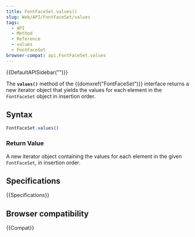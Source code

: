 ```yaml
---
title: FontFaceSet.values()
slug: Web/API/FontFaceSet/values
tags:
  - API
  - Method
  - Reference
  - values
  - FontFaceSet
browser-compat: api.FontFaceSet.values
---
```

{{DefaultAPISidebar("")}}

The **`values()`** method of the {{domxref("FontFaceSet")}} interface returns a new iterator object that yields the values for each element in the `FontFaceSet` object in insertion order.

## Syntax

```js
FontFaceSet.values()
```

### Return Value

A new iterator object containing the values for each element in the given `FontFaceSet`, in insertion order.

## Specifications

{{Specifications}}

## Browser compatibility

{{Compat}}

